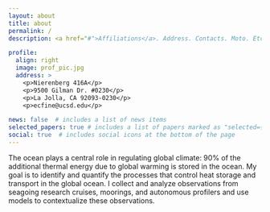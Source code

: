 ```yaml
---
layout: about
title: about
permalink: /
description: <a href="#">Affiliations</a>. Address. Contacts. Moto. Etc.

profile:
  align: right
  image: prof_pic.jpg
  address: >
    <p>Nierenberg 416A</p>
    <p>9500 Gilman Dr. #0230</p>
    <p>La Jolla, CA 92093-0230</p>
    <p>ecfine@ucsd.edu</p>

news: false  # includes a list of news items
selected_papers: true # includes a list of papers marked as "selected={true}"
social: true  # includes social icons at the bottom of the page
---
```


The ocean plays a central role in regulating global climate: 90% of the additional thermal energy due to global warming is stored in the ocean. My goal is to identify and quantify the processes that control heat storage and transport in the global ocean. I collect and analyze observations from seagoing research cruises, moorings, and autonomous profilers and use models to contextualize these observations.
